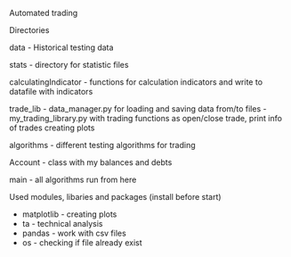 Automated trading


Directories

data - Historical testing data

stats - directory for statistic files

calculatingIndicator - functions for calculation indicators and write to datafile with indicators

trade_lib - data_manager.py for loading and saving data from/to files
          - my_trading_library.py with trading functions as open/close trade, print info of trades creating plots

algorithms - different testing algorithms for trading

Account - class with my balances and debts

main - all algorithms run from here

Used modules, libaries and packages (install before start)
- matplotlib - creating plots
- ta - technical analysis
- pandas - work with csv files
- os - checking if file already exist
